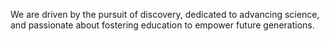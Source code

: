 We are driven by the pursuit of discovery, dedicated to
advancing science, and passionate about fostering education to
empower future generations.
